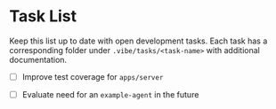 # Task List

Keep this list up to date with open development tasks. Each task has a
corresponding folder under `.vibe/tasks/<task-name>` with additional
documentation.

- [ ] Improve test coverage for `apps/server`
- [ ] Evaluate need for an `example-agent` in the future

